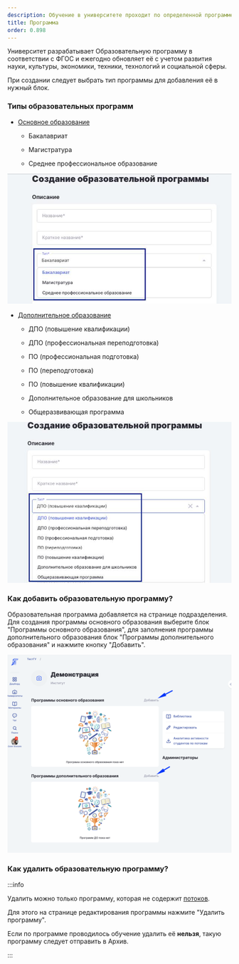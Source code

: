 ```yaml
---
description: Обучение в университете проходит по определенной программе
title: Программа
order: 0.898
---
```


Университет разрабатывает Образовательную программу в соответствии с ФГОС и ежегодно обновляет её с учетом развития науки, культуры, экономики, техники, технологий и социальной сферы.

При создании следует выбрать тип программы для добавления её в нужный блок.

### Типы образовательных программ

-  [Основное образование](./programma-osnovnogo-obrazovaniya/_index)

   -  Бакалавриат

   -  Магистратура

   -  Среднее профессиональное образование

![](<./photo_2025-02-20 13.37.36.jpeg>)

-  [Дополнительное образование](./../programma/programma-osnovnogo-obrazovaniya/shablon-programmy-osnovnogo-obrazovaniya/programma-dopolnitelnogo-obrazovaniya/_index)

   -  ДПО (повышение квалификации)

   -  ДПО (профессиональная переподготовка)

   -  ПО (профессиональная подготовка)

   -  ПО (переподготовка)

   -  ПО (повышение квалификации)

   -  Дополнительное образование для школьников

   -  Общеразвивающая программа

![](<./photo_2025-02-20 13.38.23.jpeg>)

### Как добавить образовательную программу?

Образовательная программа добавляется на странице подразделения. Для создания программы основного образования выберите блок "Программы основного образования", для заполнения программы дополнительного образования  блок "Программы дополнительного образования" и нажмите кнопку "Добавить".

![](<./image (20) (1) (1).png>)

### Как удалить образовательную программу?

:::info 

Удалить можно только программу, которая не содержит [потоков](./../potok).

Для этого на странице редактирования программы нажмите "Удалить программу".

Если по программе проводилось обучение удалить её **нельзя**, такую программу следует отправить в Архив.

:::